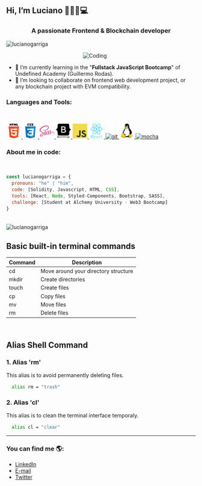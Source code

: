 ## Hi, I’m Luciano 👋:curly_haired_man::computer:

<h3 align="center">A passionate Frontend & Blockchain developer </h3>

<p align="left"> <img src="https://komarev.com/ghpvc/?username=lucianogarriga&label=Profile%20views&color=0e75b6&style=flat" alt="lucianogarriga" /> </p>

<img align="right" alt="Coding" width="300" src="https://cdn.dribbble.com/users/330915/screenshots/3587000/10_coding_dribbble.gif">
<br>

- 🌱 I’m currently learning in the "**Fullstack JavaScript Bootcamp**" of Undefined Academy (Guillermo Rodas). 
- 👀 I’m looking to collaborate on frontend web development project, or any blockchain project with EVM compatibility.

<h3 align="left">Languages and Tools:</h3>
<br>

<p align="left"> 
    <a href="https://www.w3.org/html/" target="_blank" rel="noreferrer"> <img src="https://raw.githubusercontent.com/devicons/devicon/master/icons/html5/html5-original-wordmark.svg" alt="html5" width="40" height="40"/> </a>
  <a href="https://www.w3schools.com/css/" target="_blank" rel="noreferrer"> <img src="https://raw.githubusercontent.com/devicons/devicon/master/icons/css3/css3-original-wordmark.svg" alt="css3" width="40" height="40"/> </a> 
  <a href="https://sass-lang.com" target="_blank" rel="noreferrer"> <img src="https://raw.githubusercontent.com/devicons/devicon/master/icons/sass/sass-original.svg" alt="sass" width="40" height="40"/> </a> 
  <a href="https://getbootstrap.com" target="_blank" rel="noreferrer"> <img src="https://raw.githubusercontent.com/devicons/devicon/master/icons/bootstrap/bootstrap-plain-wordmark.svg" alt="bootstrap" width="40" height="40"/> </a>
  <a href="https://developer.mozilla.org/en-US/docs/Web/JavaScript" target="_blank" rel="noreferrer"> <img src="https://raw.githubusercontent.com/devicons/devicon/master/icons/javascript/javascript-original.svg" alt="javascript" width="40" height="40"/> </a> 
    <a href="https://reactjs.org/" target="_blank" rel="noreferrer"> <img src="https://raw.githubusercontent.com/devicons/devicon/master/icons/react/react-original-wordmark.svg" alt="react" width="40" height="40"/> </a>
   <a href="https://git-scm.com/" target="_blank" rel="noreferrer"> <img src="https://www.vectorlogo.zone/logos/git-scm/git-scm-icon.svg" alt="git" width="40" height="40"/> </a> 
  <a href="https://www.linux.org/" target="_blank" rel="noreferrer"> <img src="https://raw.githubusercontent.com/devicons/devicon/master/icons/linux/linux-original.svg" alt="linux" width="40" height="40"/> </a> <a href="https://mochajs.org" target="_blank" rel="noreferrer"> <img src="https://www.vectorlogo.zone/logos/mochajs/mochajs-icon.svg" alt="mocha" width="40" height="40"/> </a> 
</p>

### About me in code:
<br>

``` js
const lucianogarriga = {
  pronouns: "he" | "him",
  code: [Solidity, Javascript, HTML, CSS],
  tools: [React, Node, Styled-Components, Bootstrap, SASS],
  challenge: [Student at Alchemy University - Web3 Bootcamp]
}
```

[//]: <[![lucianogarriga's github stats](https://github-readme-stats.vercel.app/api?username=lucianogarriga)](https://github.com/anuraghazra/github-readme-stats)> 

<br>
<img align="center" src="https://github-readme-streak-stats.herokuapp.com/?user=lucianogarriga&" alt="lucianogarriga" />

<br> 

## Basic built-in terminal commands

| Command | Description |
| ------  | ------ |
| cd      | Move around your directory structure |
| mkdir   | Create directories |
| touch   | Create files |
| cp      | Copy files |
| mv      | Move files |
| rm      | Delete files |

<br>

## Alias Shell Command

### 1. Alias '**rm**'
This alias is to avoid permanently deleting files.

  ```sh
    alias rm = "trash"
  ```

  ### 2. Alias '**cl**'  
This alias is to clean the terminal interface temporaly.

  ```sh
    alias cl = "clear"
  ```
------

### You can find me :earth_americas::
- [LinkedIn](https://www.linkedin.com/in/lucianogarriga)
- [E-mail](lucianomgarriga@gmail.com)
- [Twitter](https://twitter.com/luchogarriga)


<!---
lucianogarriga/lucianogarriga is a ✨ special ✨ repository because its `README.md` (this file) appears on your GitHub profile.
You can click the Preview link to take a look at your changes.
--->

